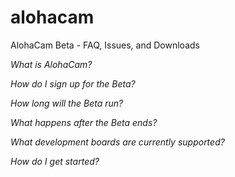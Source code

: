 # alohacam
AlohaCam Beta - FAQ, Issues, and Downloads

*What is AlohaCam?*

*How do I sign up for the Beta?*

*How long will the Beta run?*

*What happens after the Beta ends?*

*What development boards are currently supported?*

*How do I get started?*
